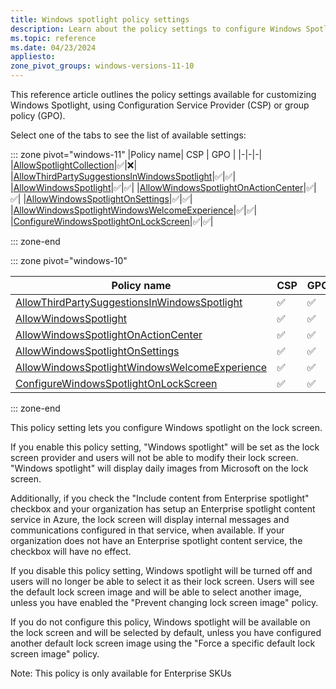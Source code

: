 ```yaml
---
title: Windows spotlight policy settings
description: Learn about the policy settings to configure Windows Spotlight.
ms.topic: reference
ms.date: 04/23/2024
appliesto:
zone_pivot_groups: windows-versions-11-10
---
```


This reference article outlines the policy settings available for customizing Windows Spotlight, using Configuration Service Provider (CSP) or group policy (GPO).

Select one of the tabs to see the list of available settings:

::: zone pivot="windows-11"
|Policy name| CSP | GPO |
|-|-|-|
|[AllowSpotlightCollection](https://learn.microsoft.com/en-us/windows/client-management/mdm/policy-csp-experience#allowspotlightcollection)|✅|❌|
|[AllowThirdPartySuggestionsInWindowsSpotlight](https://learn.microsoft.com/en-us/windows/client-management/mdm/policy-csp-experience#allowthirdpartysuggestionsinwindowsspotlight)|✅|✅|
|[AllowWindowsSpotlight](https://learn.microsoft.com/en-us/windows/client-management/mdm/policy-csp-experience#allowwindowsspotlight)|✅|✅|
|[AllowWindowsSpotlightOnActionCenter](https://learn.microsoft.com/en-us/windows/client-management/mdm/policy-csp-experience#allowwindowsspotlightonactioncenter)|✅|✅|
|[AllowWindowsSpotlightOnSettings](https://learn.microsoft.com/en-us/windows/client-management/mdm/policy-csp-experience#allowwindowsspotlightonsettings)|✅|✅|
|[AllowWindowsSpotlightWindowsWelcomeExperience](https://learn.microsoft.com/en-us/windows/client-management/mdm/policy-csp-experience#allowwindowsspotlightwindowswelcomeexperience)|✅|✅|
|[ConfigureWindowsSpotlightOnLockScreen](https://learn.microsoft.com/en-us/windows/client-management/mdm/policy-csp-experience#configurewindowsspotlightonlockscreen)|✅|✅|

::: zone-end

::: zone pivot="windows-10"

|Policy name| CSP | GPO |
|-|-|-|
|[AllowThirdPartySuggestionsInWindowsSpotlight](https://learn.microsoft.com/en-us/windows/client-management/mdm/policy-csp-experience#allowthirdpartysuggestionsinwindowsspotlight)|✅|✅|
|[AllowWindowsSpotlight](https://learn.microsoft.com/en-us/windows/client-management/mdm/policy-csp-experience#allowwindowsspotlight)|✅|✅|
|[AllowWindowsSpotlightOnActionCenter](https://learn.microsoft.com/en-us/windows/client-management/mdm/policy-csp-experience#allowwindowsspotlightonactioncenter)|✅|✅|
|[AllowWindowsSpotlightOnSettings](https://learn.microsoft.com/en-us/windows/client-management/mdm/policy-csp-experience#allowwindowsspotlightonsettings)|✅|✅|
|[AllowWindowsSpotlightWindowsWelcomeExperience](https://learn.microsoft.com/en-us/windows/client-management/mdm/policy-csp-experience#allowwindowsspotlightwindowswelcomeexperience)|✅|✅|
|[ConfigureWindowsSpotlightOnLockScreen](https://learn.microsoft.com/en-us/windows/client-management/mdm/policy-csp-experience#configurewindowsspotlightonlockscreen)|✅|✅|

::: zone-end



This policy setting lets you configure Windows spotlight on the lock screen.

If you enable this policy setting, "Windows spotlight" will be set as the lock screen provider and users will not be able to modify their lock screen. "Windows spotlight" will display daily images from Microsoft on the lock screen.

Additionally, if you check the "Include content from Enterprise spotlight" checkbox and your organization has setup an Enterprise spotlight content service in Azure, the lock screen will display internal messages and communications configured in that service, when available. If your organization does not have an Enterprise spotlight content service, the checkbox will have no effect.

If you disable this policy setting, Windows spotlight will be turned off and users will no longer be able to select it as their lock screen. Users will see the default lock screen image and will be able to select another image, unless you have enabled the "Prevent changing lock screen image" policy.

If you do not configure this policy, Windows spotlight will be available on the lock screen and will be selected by default, unless you have configured another default lock screen image using the "Force a specific default lock screen image" policy.

Note: This policy is only available for Enterprise SKUs